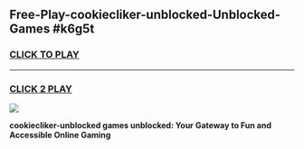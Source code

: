 
## Free-Play-cookiecliker-unblocked-Unblocked-Games #k6g5t
<h3>
<a href="https://news.freeplayer.one?title=cookiecliker-unblocked&ref=8M">CLICK TO PLAY</a></h3>
<hr>

<h3>
<a href="https://news.freeplayer.one?title=cookiecliker-unblocked&ref=8M">CLICK 2 PLAY</a>
  
</h3>

<a href="https://news.freeplayer.one?title=cookiecliker-unblocked&ref=8M"><img src="https://clearcache.store/games.png"></a>


**cookiecliker-unblocked games unblocked: Your Gateway to Fun and Accessible Online Gaming**
